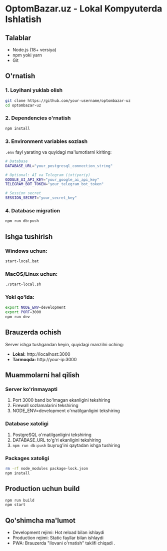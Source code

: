 # OptomBazar.uz - Lokal Kompyuterda Ishlatish

## Talablar
- Node.js (18+ versiya)
- npm yoki yarn
- Git

## O'rnatish

### 1. Loyihani yuklab olish
```bash
git clone https://github.com/your-username/optombazar-uz
cd optombazar-uz
```

### 2. Dependencies o'rnatish
```bash
npm install
```

### 3. Environment variables sozlash
`.env` fayl yarating va quyidagi ma'lumotlarni kiriting:

```bash
# Database
DATABASE_URL="your_postgresql_connection_string"

# Optional: AI va Telegram (ixtiyoriy)
GOOGLE_AI_API_KEY="your_google_ai_api_key"
TELEGRAM_BOT_TOKEN="your_telegram_bot_token"

# Session secret
SESSION_SECRET="your_secret_key"
```

### 4. Database migration
```bash
npm run db:push
```

## Ishga tushirish

### Windows uchun:
```bash
start-local.bat
```

### MacOS/Linux uchun:
```bash
./start-local.sh
```

### Yoki qo'lda:
```bash
export NODE_ENV=development
export PORT=3000
npm run dev
```

## Brauzerda ochish

Server ishga tushgandan keyin, quyidagi manzilni oching:
- **Lokal:** http://localhost:3000
- **Tarmoqda:** http://your-ip:3000

## Muammolarni hal qilish

### Server ko'rinmayapti
1. Port 3000 band bo'lmagan ekanligini tekshiring
2. Firewall sozlamalarini tekshiring
3. NODE_ENV=development o'rnatilganligini tekshiring

### Database xatoligi
1. PostgreSQL o'rnatilganligini tekshiring
2. DATABASE_URL to'g'ri ekanligini tekshiring
3. `npm run db:push` buyrug'ini qaytadan ishga tushiring

### Packages xatoligi
```bash
rm -rf node_modules package-lock.json
npm install
```

## Production uchun build
```bash
npm run build
npm start
```

## Qo'shimcha ma'lumot
- Development rejimi: Hot reload bilan ishlaydi
- Production rejimi: Static fayllar bilan ishlaydi
- PWA: Brauzerda "Ilovani o'rnatish" taklifi chiqadi . 